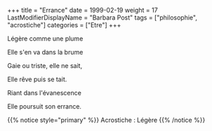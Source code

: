 +++
title = "Errance"
date = 1999-02-19
weight = 17
LastModifierDisplayName = "Barbara Post"
tags = ["philosophie", "acrostiche"]
categories = ["Etre"]
+++

Légère comme une plume

Elle s'en va dans la brume

Gaie ou triste, elle ne sait,

Elle rêve puis se tait.

Riant dans l'évanescence

Elle poursuit son errance.

{{% notice style="primary" %}}
Acrostiche : Légère
{{% /notice %}}
